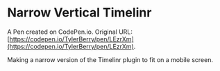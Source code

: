 # Narrow Vertical Timelinr

A Pen created on CodePen.io. Original URL: [https://codepen.io/TylerBerry/pen/LEzrXm](https://codepen.io/TylerBerry/pen/LEzrXm).

Making a narrow version of the Timelinr plugin to fit on a mobile screen.
